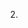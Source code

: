 2.

<!-- 1. Ok so now I dnt see contyents of page ---DONE---
its there, only not showing because of big container black. YTook css class away and works
 -->
